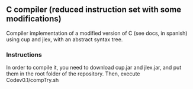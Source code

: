 ## C compiler (reduced instruction set with some modifications)
Compiler implementation of a modified version of C (see docs, in spanish) using cup and jlex, with an abstract syntax tree.
### Instructions
In order to compile it, you need to download cup.jar and jlex.jar, and put them in the root folder of the repository.
Then, execute Codev0.1/compTry.sh
